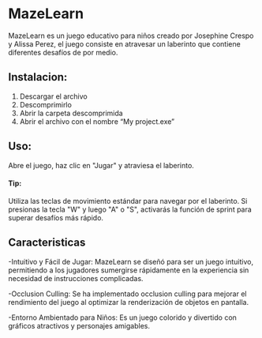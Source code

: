 # MazeLearn 
MazeLearn es un juego educativo para niños creado por Josephine Crespo y Alissa Perez, el juego consiste en atravesar un laberinto que contiene diferentes desafíos de por medio.

## Instalacion:

1. Descargar el archivo
2. Descomprimirlo
3. Abrir la carpeta descomprimida
4. Abrir el archivo con el nombre “My project.exe”

## Uso: 
Abre el juego, haz clic en "Jugar" y atraviesa el laberinto.

#### Tip: 
Utiliza las teclas de movimiento estándar para navegar por el laberinto. Si presionas la tecla "W" y luego "A" o "S", activarás la función de sprint para superar desafíos más rápido.

## Caracteristicas

-Intuitivo y Fácil de Jugar: MazeLearn se diseñó para ser un juego intuitivo, permitiendo a los jugadores sumergirse rápidamente en la experiencia sin necesidad de instrucciones complicadas.

-Occlusion Culling: Se ha implementado occlusion culling para mejorar el rendimiento del juego al optimizar la renderización de objetos en pantalla.

-Entorno Ambientado para Niños: Es un juego colorido y divertido con gráficos atractivos y personajes amigables.
